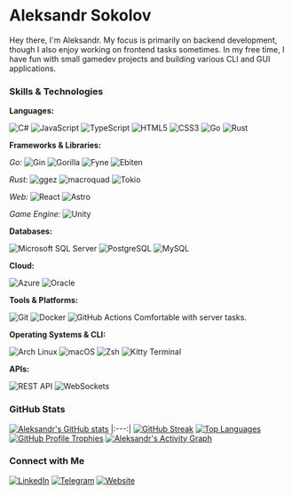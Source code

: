 # Aleksandr Sokolov

Hey there, I'm Aleksandr. My focus is primarily on backend development, though I also enjoy working on frontend tasks sometimes. In my free time, I have fun with small gamedev projects and building various CLI and GUI applications.

### Skills & Technologies

**Languages:**

![C#](https://img.shields.io/badge/C%23-239120?style=for-the-badge&logo=c-sharp&logoColor=white)
![JavaScript](https://img.shields.io/badge/JavaScript-F7DF1E?style=for-the-badge&logo=javascript&logoColor=black)
![TypeScript](https://img.shields.io/badge/TypeScript-3178C6?style=for-the-badge&logo=typescript&logoColor=white)
![HTML5](https://img.shields.io/badge/HTML5-E34F26?style=for-the-badge&logo=html5&logoColor=white)
![CSS3](https://img.shields.io/badge/CSS3-1572B6?style=for-the-badge&logo=css3&logoColor=white)
![Go](https://img.shields.io/badge/Go-00ADD8?style=for-the-badge&logo=go&logoColor=white)
![Rust](https://img.shields.io/badge/Rust-000000?style=for-the-badge&logo=rust&logoColor=white)

**Frameworks & Libraries:**

*Go:*
![Gin](https://img.shields.io/badge/Gin-008080?style=for-the-badge&logo=go&logoColor=white)
![Gorilla](https://img.shields.io/badge/Gorilla-008080?style=for-the-badge&logo=go&logoColor=white)
![Fyne](https://img.shields.io/badge/Fyne-008080?style=for-the-badge&logo=go&logoColor=white)
![Ebiten](https://img.shields.io/badge/Ebiten-008080?style=for-the-badge&logo=go&logoColor=white)

*Rust:*
![ggez](https://img.shields.io/badge/ggez-000000?style=for-the-badge&logo=rust&logoColor=white)
![macroquad](https://img.shields.io/badge/macroquad-000000?style=for-the-badge&logo=rust&logoColor=white)
![Tokio](https://img.shields.io/badge/Tokio-000000?style=for-the-badge&logo=rust&logoColor=white)

*Web:*
![React](https://img.shields.io/badge/React-61DAFB?style=for-the-badge&logo=react&logoColor=black)
![Astro](https://img.shields.io/badge/Astro-BC52EE?style=for-the-badge&logo=astro&logoColor=white)

*Game Engine:*
![Unity](https://img.shields.io/badge/Unity-100000?style=for-the-badge&logo=unity&logoColor=white)

**Databases:**

![Microsoft SQL Server](https://img.shields.io/badge/Microsoft%20SQL%20Server-CC2927?style=for-the-badge&logo=microsoft-sql-server&logoColor=white)
![PostgreSQL](https://img.shields.io/badge/PostgreSQL-316192?style=for-the-badge&logo=postgresql&logoColor=white)
![MySQL](https://img.shields.io/badge/MySQL-4479A1?style=for-the-badge&logo=mysql&logoColor=white)

**Cloud:**

![Azure](https://img.shields.io/badge/Azure-0078D4?style=for-the-badge&logo=azure-devops&logoColor=white)
![Oracle](https://img.shields.io/badge/Oracle-F80000?style=for-for-the-badge&logo=oracle&logoColor=white)

**Tools & Platforms:**

![Git](https://img.shields.io/badge/Git-F05032?style=for-the-badge&logo=git&logoColor=white)
![Docker](https://img.shields.io/badge/Docker-2496ED?style=for-the-badge&logo=docker&logoColor=white)
![GitHub Actions](https://img.shields.io/badge/GitHub%20Actions-267BEE?style=for-the-badge&logo=github-actions&logoColor=white)
Comfortable with server tasks.

**Operating Systems & CLI:**

![Arch Linux](https://img.shields.io/badge/Arch%20Linux-1793D1?style=for-the-badge&logo=arch-linux&logoColor=white)
![macOS](https://img.shields.io/badge/macOS-000000?style=for-the-badge&logo=macos&logoColor=F0F0F0)
![Zsh](https://img.shields.io/badge/Zsh-121212?style=for-the-badge&logo=zsh&logoColor=white)
![Kitty Terminal](https://img.shields.io/badge/Kitty%20Terminal-24292E?style=for-the-badge&logo=alacritty&logoColor=white)

**APIs:**

![REST API](https://img.shields.io/badge/REST%20API-00599C?style=for-the-badge&logo=rest&logoColor=white)
![WebSockets](https://img.shields.io/badge/WebSockets-1A1A1A?style=for-the-badge&logo=websocket&logoColor=white)

### GitHub Stats

[![Aleksandr's GitHub stats](https://github-readme-stats.vercel.app/api?username=sokolawesome&show_icons=true&theme=catppuccin_mocha)](https://github.com/anuraghazra/github-readme-stats)
|:---:|
[![GitHub Streak](https://github-readme-streak-stats.herokuapp.com/?user=sokolawesome&theme=catppuccin_mocha)](https://github.com/DenverCoder1/github-readme-streak-stats)
[![Top Languages](https://github-readme-stats.vercel.app/api/top-langs/?username=sokolawesome&layout=compact&theme=catppuccin_mocha)](https://github.com/anuraghazra/github-readme-stats)
[![GitHub Profile Trophies](https://github-profile-trophy.vercel.app/api?username=sokolawesome&theme=catppuccin_mocha)](https://github.com/ryo-ma/github-profile-trophy)
[![Aleksandr's Activity Graph](https://github-readme-activity-graph.vercel.app/graph?username=sokolawesome&theme=catppuccin_mocha)](https://github.com/Ashutosh00710/github-readme-activity-graph)


### Connect with Me

[![LinkedIn](https://img.shields.io/badge/LinkedIn-0077B5?style=for-the-badge&logo=linkedin&logoColor=white)](https://linkedin.com/in/sokolov-aleksandr)
[![Telegram](https://img.shields.io/badge/Telegram-26A5E4?style=for-the-badge&logo=telegram&logoColor=white)](https://t.me/sokolawesome)
[![Website](https://img.shields.io/badge/Website-informational?style=for-the-badge)](https://sokolawesome.github.io/)

